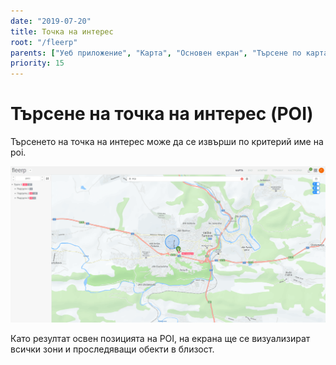 ```yaml
---
date: "2019-07-20"
title: Точка на интерес
root: "/fleerp"
parents: ["Уеб приложение", "Карта", "Основен екран", "Търсене по карта"]
priority: 15
---
```


# Търсене на точка на интерес (POI)

Търсенето на точка на интерес може да се извърши по критерий име на poi.

![POI](poi-bg.png)

Като резултат освен позицията на POI, на екрана ще се визуализират всички зони и проследяващи обекти в близост.

